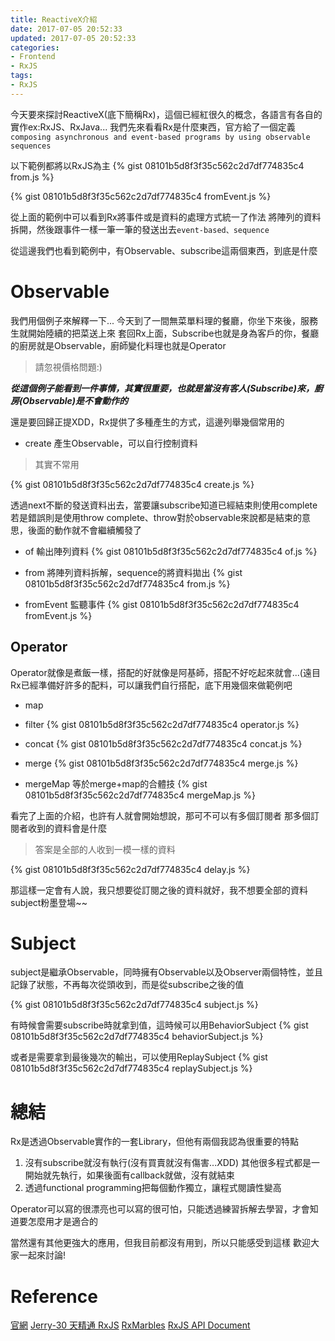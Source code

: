 ```yaml
---
title: ReactiveX介紹
date: 2017-07-05 20:52:33
updated: 2017-07-05 20:52:33
categories:
- Frontend
- RxJS
tags:
- RxJS
---
```


今天要來探討ReactiveX(底下簡稱Rx)，這個已經紅很久的概念，各語言有各自的實作ex:RxJS、RxJava...
我們先來看看Rx是什麼東西，官方給了一個定義
`composing asynchronous and event-based programs by using observable sequences`

<!--more-->

以下範例都將以RxJS為主
{% gist 08101b5d8f3f35c562c2d7df774835c4 from.js %}

{% gist 08101b5d8f3f35c562c2d7df774835c4 fromEvent.js %}

從上面的範例中可以看到Rx將事件或是資料的處理方式統一了作法
將陣列的資料拆開，然後跟事件一樣一筆一筆的發送出去`event-based、sequence`

從這邊我們也看到範例中，有Observable、subscribe這兩個東西，到底是什麼

# Observable
我們用個例子來解釋一下...
今天到了一間無菜單料理的餐廳，你坐下來後，服務生就開始陸續的把菜送上來
套回Rx上面，Subscribe也就是身為客戶的你，餐廳的廚房就是Observable，廚師變化料理也就是Operator
> 請忽視價格問題:)

***從這個例子能看到一件事情，其實很重要，也就是當沒有客人(Subscribe)來，廚房(Observable)是不會動作的***

還是要回歸正提XDD，Rx提供了多種產生的方式，這邊列舉幾個常用的
* create
產生Observable，可以自行控制資料
> 其實不常用

{% gist 08101b5d8f3f35c562c2d7df774835c4 create.js %}

透過next不斷的發送資料出去，當要讓subscribe知道已經結束則使用complete
若是錯誤則是使用throw
complete、throw對於observable來說都是結束的意思，後面的動作就不會繼續觸發了

* of
輸出陣列資料
{% gist 08101b5d8f3f35c562c2d7df774835c4 of.js %}

* from
將陣列資料拆解，sequence的將資料拋出
{% gist 08101b5d8f3f35c562c2d7df774835c4 from.js %}

* fromEvent
監聽事件
{% gist 08101b5d8f3f35c562c2d7df774835c4 fromEvent.js %}

## Operator
Operator就像是煮飯一樣，搭配的好就像是阿基師，搭配不好吃起來就會...(遠目
Rx已經準備好許多的配料，可以讓我們自行搭配，底下用幾個來做範例吧
* map
* filter
{% gist 08101b5d8f3f35c562c2d7df774835c4 operator.js %}

* concat
{% gist 08101b5d8f3f35c562c2d7df774835c4 concat.js %}

* merge
{% gist 08101b5d8f3f35c562c2d7df774835c4 merge.js %}

* mergeMap
等於merge+map的合體技
{% gist 08101b5d8f3f35c562c2d7df774835c4 mergeMap.js %}


看完了上面的介紹，也許有人就會開始想說，那可不可以有多個訂閱者
那多個訂閱者收到的資料會是什麼
> 答案是全部的人收到一模一樣的資料

{% gist 08101b5d8f3f35c562c2d7df774835c4 delay.js %}

那這樣一定會有人說，我只想要從訂閱之後的資料就好，我不想要全部的資料
subject粉墨登場~~

# Subject
subject是繼承Observable，同時擁有Observable以及Observer兩個特性，並且記錄了狀態，不再每次從頭收到，而是從subscribe之後的值

{% gist 08101b5d8f3f35c562c2d7df774835c4 subject.js %}

有時候會需要subscribe時就拿到值，這時候可以用BehaviorSubject
{% gist 08101b5d8f3f35c562c2d7df774835c4 behaviorSubject.js %}

或者是需要拿到最後幾次的輸出，可以使用ReplaySubject
{% gist 08101b5d8f3f35c562c2d7df774835c4 replaySubject.js %}

# 總結
Rx是透過Observable實作的一套Library，但他有兩個我認為很重要的特點
1. 沒有subscribe就沒有執行(沒有買賣就沒有傷害...XDD)
其他很多程式都是一開始就先執行，如果後面有callback就做，沒有就結束
2. 透過functional programming把每個動作獨立，讓程式閱讀性變高

Operator可以寫的很漂亮也可以寫的很可怕，只能透過練習拆解去學習，才會知道要怎麼用才是適合的

當然還有其他更強大的應用，但我目前都沒有用到，所以只能感受到這樣
歡迎大家一起來討論!

# Reference
[官網](http://reactivex.io/)
[Jerry-30 天精通 RxJS](http://ithelp.ithome.com.tw/users/20103367/ironman/1199)
[RxMarbles](http://rxmarbles.com/)
[RxJS API Document](http://reactivex.io/rxjs/)